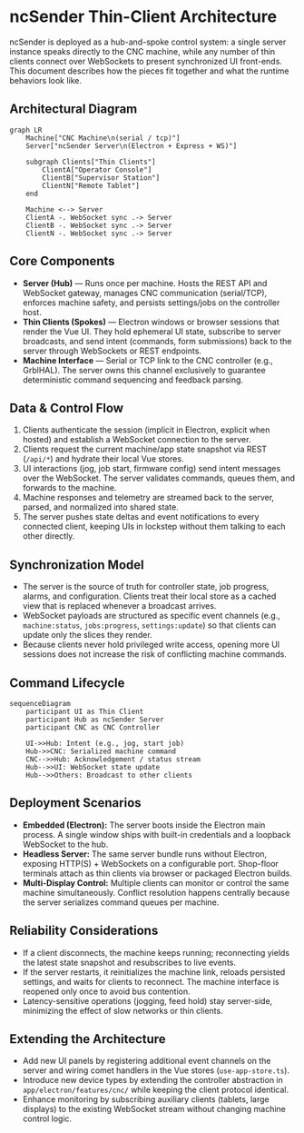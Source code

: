 # ncSender Thin-Client Architecture

ncSender is deployed as a hub-and-spoke control system: a single server instance speaks directly to the CNC machine, while any number of thin clients connect over WebSockets to present synchronized UI front-ends. This document describes how the pieces fit together and what the runtime behaviors look like.

## Architectural Diagram
```mermaid
graph LR
    Machine["CNC Machine\n(serial / tcp)"]
    Server["ncSender Server\n(Electron + Express + WS)"]

    subgraph Clients["Thin Clients"]
        ClientA["Operator Console"]
        ClientB["Supervisor Station"]
        ClientN["Remote Tablet"]
    end

    Machine <--> Server
    ClientA -. WebSocket sync .-> Server
    ClientB -. WebSocket sync .-> Server
    ClientN -. WebSocket sync .-> Server
```

## Core Components
- **Server (Hub)** — Runs once per machine. Hosts the REST API and WebSocket gateway, manages CNC communication (serial/TCP), enforces machine safety, and persists settings/jobs on the controller host.
- **Thin Clients (Spokes)** — Electron windows or browser sessions that render the Vue UI. They hold ephemeral UI state, subscribe to server broadcasts, and send intent (commands, form submissions) back to the server through WebSockets or REST endpoints.
- **Machine Interface** — Serial or TCP link to the CNC controller (e.g., GrblHAL). The server owns this channel exclusively to guarantee deterministic command sequencing and feedback parsing.

## Data & Control Flow
1. Clients authenticate the session (implicit in Electron, explicit when hosted) and establish a WebSocket connection to the server.
2. Clients request the current machine/app state snapshot via REST (`/api/*`) and hydrate their local Vue stores.
3. UI interactions (jog, job start, firmware config) send intent messages over the WebSocket. The server validates commands, queues them, and forwards to the machine.
4. Machine responses and telemetry are streamed back to the server, parsed, and normalized into shared state.
5. The server pushes state deltas and event notifications to every connected client, keeping UIs in lockstep without them talking to each other directly.

## Synchronization Model
- The server is the source of truth for controller state, job progress, alarms, and configuration. Clients treat their local store as a cached view that is replaced whenever a broadcast arrives.
- WebSocket payloads are structured as specific event channels (e.g., `machine:status`, `jobs:progress`, `settings:update`) so that clients can update only the slices they render.
- Because clients never hold privileged write access, opening more UI sessions does not increase the risk of conflicting machine commands.

## Command Lifecycle
```mermaid
sequenceDiagram
    participant UI as Thin Client
    participant Hub as ncSender Server
    participant CNC as CNC Controller

    UI->>Hub: Intent (e.g., jog, start job)
    Hub->>CNC: Serialized machine command
    CNC-->>Hub: Acknowledgement / status stream
    Hub-->>UI: WebSocket state update
    Hub-->>Others: Broadcast to other clients
```

## Deployment Scenarios
- **Embedded (Electron):** The server boots inside the Electron main process. A single window ships with built-in credentials and a loopback WebSocket to the hub.
- **Headless Server:** The same server bundle runs without Electron, exposing HTTP(S) + WebSockets on a configurable port. Shop-floor terminals attach as thin clients via browser or packaged Electron builds.
- **Multi-Display Control:** Multiple clients can monitor or control the same machine simultaneously. Conflict resolution happens centrally because the server serializes command queues per machine.

## Reliability Considerations
- If a client disconnects, the machine keeps running; reconnecting yields the latest state snapshot and resubscribes to live events.
- If the server restarts, it reinitializes the machine link, reloads persisted settings, and waits for clients to reconnect. The machine interface is reopened only once to avoid bus contention.
- Latency-sensitive operations (jogging, feed hold) stay server-side, minimizing the effect of slow networks or thin clients.

## Extending the Architecture
- Add new UI panels by registering additional event channels on the server and wiring comet handlers in the Vue stores (`use-app-store.ts`).
- Introduce new device types by extending the controller abstraction in `app/electron/features/cnc/` while keeping the client protocol identical.
- Enhance monitoring by subscribing auxiliary clients (tablets, large displays) to the existing WebSocket stream without changing machine control logic.
